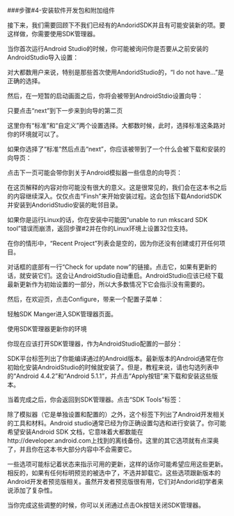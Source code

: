 ###步骤#4-安装软件开发包和附加组件

接下来，我们需要回顾下不我们已经有的AndoridSDK并且有可能安装新的项。要这样做，你需要使用SDK管理器。

当你首次运行Android Studio的时候，你可能被询问你是否要从之前安装的AndroidStudio导入设置：

对大都数用户来说，特别是那些首次使用AndoridStudio的，“I do not have...”是正确的选择。

然后，在一短暂的启动画面之后，你将会被带到AndroidStdio设置向导：

只要点击“next”到下一步来到向导的第二页

这里你有“标准”和“自定义”两个设置选择。大都数时候，此时，选择标准这条路对你的环境就可以了。

如果你选择了“标准”然后点击“next”，你应该被带到了一个什么会被下载和安装的向导页：

点击下一页可能会带你到关于Android模拟器一些信息的向导页：

在这页解释的内容对你可能没有很大的意义。这是很常见的，我们会在这本书之后的内容继续深入。仅仅点击“Finsh”来开始安装过程。这会包括下载AndoridSDK并安装到AndoridStudio安装的毗邻目录。

如果你是运行Linux的话，你在安装中可能因“unable to run mkscard SDK tool”错误而崩溃，返回步骤#2并在你的Linux环境上设置32位支持。

在你的情形中，“Recent Project”列表会是空的，因为你还没有创建或打开任何项目。

对话框的底部有一行“Check for update now”的链接。点击它，如果有更新的话，就安装它们。这会让AndroidStudio自动重启。AndroidStudio应该已经下载最新更新作为初始设置的一部分，所以大多数情况下它会指示没有需要的。

然后，在欢迎页，点击Configure，带来一个配置子菜单：

轻触SDK Manger进入SDK管理器页面。

使用SDK管理器更新你的环境

你现在应该打开SDK管理器，作为AndroidStudio配置的一部分：

SDK平台标签列出了你能编译通过的Android版本。最新版本的Android通常在你初始化安装AndroidStudio的时候就安装了。但是，教程来说，请也勾选列表中的“Android 4.4.2”和“Android 5.1.1”，并点击“Apply按钮”来下载和安装这些版本。

当着完成之后，你会返回到SDK管理器。点击“SDK Tools”标签：

除了模拟器（它是单独设置和配置的）之外，这个标签下列出了Android开发相关的工具和材料。Android studio通常已经为你正确设置勾选和进行安装了。你可能希望安装Android SDK 文档，它意味着大都数能在http://developer.android.com上找到的离线备份。这里的其它选项就有点深奥了，并且你在这本书大部分内容中不会需要它。

一些选项可能标记着状态来指示可用的更新，这样的话你可能希望应用这些更新。相反的，如果有任何标明预览的被选中了，不选并卸载它。这些选项跟新版本的Android开发者预览版相关。虽然开发者预览版很有用，它们对Andorid初学者来说添加了复杂性。

当你完成这些调整的时候，你可以关闭通过点击Ok按钮关闭SDK管理器。

